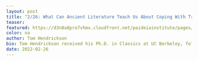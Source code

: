 ```yaml
---
layout: post
title: "2/26: What Can Ancient Literature Teach Us About Coping With Trauma?"
teaser: 
featured: https://d3n8a8pro7vhmx.cloudfront.net/paideiainstitute/pages/1665/attachments/original/1643793960/Bostick_Icon.png?1643793960
color: na
author: Tom Hendrickson
bio: Tom Hendrickson received his Ph.D. in Classics at UC Berkeley, followed by a Rome Prize at the American Academy and a post-doc at the Scuola Normale Superiore di Pisa. Hendrickson has taught at a variety of institutions, including College Possible (through Americorps) and San Quentin State Prison (through the Prison University Project). He now teaches at Stanford Online High School.
date: 2022-02-26
---
```

